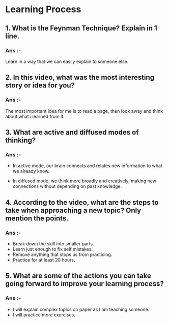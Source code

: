 # Learning Process

## 1. What is the Feynman Technique? Explain in 1 line.
### Ans :- 
Learn in a way that we can easily explain to someone else.

## 2. In this video, what was the most interesting story or idea for you?
### Ans :- 
The most important idea for me is to read a page, then look away and think about what i learned from it.

## 3. What are active and diffused modes of thinking?
### Ans :- 
* In active mode, our brain connects and relates new information to what we already know. 

* In diffused mode, we think more broadly and creatively, making new connections without depending on past knowledge.

## 4. According to the video, what are the steps to take when approaching a new topic? Only mention the points.
### Ans :-   
* Break down the skill into smaller parts.
* Learn just enough to fix self mistakes.
* Remove anything that stops us from practicing.
* Practice for at least 20 hours.
## 5. What are some of the actions you can take going forward to improve your learning process?
### Ans :- 
* I will explain complex topics on paper as I am teaching someone.
* I will practice more exercises.
